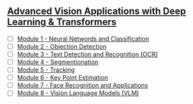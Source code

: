 ## [Advanced Vision Applications with Deep Learning & Transformers](https://courses.opencv.org/courses/course-v1:Advanced-Vision-Applications+Deep-Learning+Transformers/course/)

- [ ] [Module 1 - Neural Networds and Classification]()
- [ ] [Module 2 - Objection Detection]()
- [ ] [Module 3 - Text Detection and Recognition (OCR)]()
- [ ] [Module 4 - Segmentionation]()
- [ ] [Module 5 - Tracking]()
- [ ] [Module 6 - Key Point Estimation]()
- [ ] [Module 7 - Face Recognition and Applications]()
- [ ] [Module 8 - Vision Language Models (VLM)]()
